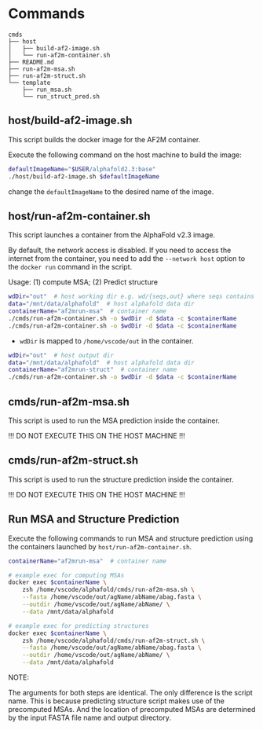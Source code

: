 # Commands

```
cmds
├── host
│   ├── build-af2-image.sh
│   └── run-af2m-container.sh
├── README.md
├── run-af2m-msa.sh
├── run-af2m-struct.sh
└── template
    ├── run_msa.sh
    └── run_struct_pred.sh
```

## host/build-af2-image.sh

This script builds the docker image for the AF2M container.

Execute the following command on the host machine to build the image:

```sh
defaultImageName="$USER/alphafold2.3:base"
./host/build-af2-image.sh $defaultImageName
```
change the `defaultImageName` to the desired name of the image.

## host/run-af2m-container.sh

This script launches a container from the AlphaFold v2.3 image.

By default, the network access is disabled.
If you need to access the internet from the container, you need to
add the `--network host` option to the `docker run` command in the script.

Usage: (1) compute MSA; (2) Predict structure

```sh
wdDir="out"  # host working dir e.g. wd/{seqs,out} where seqs contains fasta files, out contains results
data="/mnt/data/alphafold"  # host alphafold data dir
containerName="af2mrun-msa"  # container name
./cmds/run-af2m-container.sh -o $wdDir -d $data -c $containerName
./cmds/run-af2m-container.sh -o $wdDir -d $data -c $containerName
```

- `wdDir` is mapped to `/home/vscode/out` in the container.

```sh
wdDir="out"  # host output dir
data="/mnt/data/alphafold"  # host alphafold data dir
containerName="af2mrun-struct"  # container name
./cmds/run-af2m-container.sh -o $wdDir -d $data -c $containerName
```

## cmds/run-af2m-msa.sh

This script is used to run the MSA prediction inside the container.

!!! DO NOT EXECUTE THIS ON THE HOST MACHINE !!!


## cmds/run-af2m-struct.sh

This script is used to run the structure prediction inside the container.

!!! DO NOT EXECUTE THIS ON THE HOST MACHINE !!!

## Run MSA and Structure Prediction

Execute the following commands to run MSA and structure prediction
using the containers launched by `host/run-af2m-container.sh`.

```sh
containerName="af2mrun-msa"  # container name

# example exec for computing MSAs
docker exec $containerName \
    zsh /home/vscode/alphafold/cmds/run-af2m-msa.sh \
    --fasta /home/vscode/out/agName/abName/abag.fasta \
    --outdir /home/vscode/out/agName/abName/ \
    --data /mnt/data/alphafold

# example exec for predicting structures
docker exec $containerName \
    zsh /home/vscode/alphafold/cmds/run-af2m-struct.sh \
    --fasta /home/vscode/out/agName/abName/abag.fasta \
    --outdir /home/vscode/out/agName/abName/ \
    --data /mnt/data/alphafold

```

NOTE:

The arguments for both steps are identical. The only difference is the script name.
This is because predicting structure script makes use of the precomputed MSAs.
And the location of precomputed MSAs are determined by the input FASTA file name and output directory.